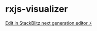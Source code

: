 # rxjs-visualizer

[Edit in StackBlitz next generation editor ⚡️](https://stackblitz.com/~/github.com/FelipeAlbarelli/rxjs-visualizer)